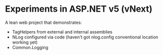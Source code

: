 # Experiments in ASP.NET v5 (vNext) #

A lean web project that demonstrates:

- TagHelpers from external and internal assemblies
- NLog configured via code (haven't got nlog.config conventional location working yet)
- Common.Logging

 